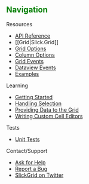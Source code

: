 ## <font color="green">Navigation</font>
Resources
* [API Reference](https://github.com/mleibman/SlickGrid/wiki/API-Reference)
 * [[Grid|Slick.Grid]]
* [Grid Options](https://github.com/mleibman/SlickGrid/wiki/Grid-Options)
* [Column Options](https://github.com/mleibman/SlickGrid/wiki/Column-Options)
* [Grid Events](https://github.com/mleibman/SlickGrid/wiki/Grid-Events)
* [Dataview Events](https://github.com/mleibman/SlickGrid/wiki/Dataview-Events)
* [Examples](https://github.com/mleibman/SlickGrid/wiki/Examples)

Learning
* [Getting Started](https://github.com/mleibman/SlickGrid/wiki/1.-Getting-Started)
* [Handling Selection](https://github.com/mleibman/SlickGrid/wiki/Handling-selection)
* [Providing Data to the Grid](https://github.com/mleibman/SlickGrid/wiki/Providing-data-to-the-grid)
* [Writing Custom Cell Editors](https://github.com/mleibman/SlickGrid/wiki/Writing-custom-cell-editors)

Tests
* [Unit Tests](http://mleibman.github.com/SlickGrid/tests/index.html)

Contact/Support
* [Ask for Help](https://groups.google.com/forum/#!forum/slickgrid)
* [Report a Bug](https://github.com/mleibman/SlickGrid/issues)
* [SlickGrid on Twitter](http://twitter.com/slickgrid)